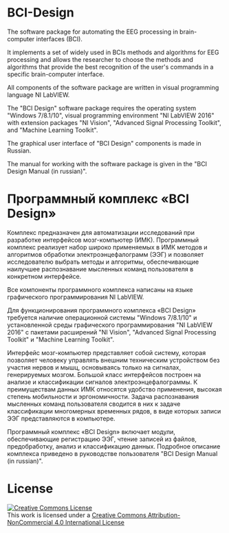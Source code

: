 # BCI-Design
The software package for automating the EEG processing in brain-computer interfaces (BCI).

It implements a set of widely used in BCIs methods and algorithms for EEG processing and allows the researcher to choose the methods and algorithms that provide the best recognition of the user's commands in a specific brain-computer interface. 

All components of the software package are written in visual programming language NI LabVIEW. 

The "BCI Design" software package requires the operating system "Windows 7/8.1/10", visual programming environment "NI LabVIEW 2016" with extension packages "NI Vision", "Advanced Signal Processing Toolkit", and "Machine Learning Toolkit".

The graphical user interface of "BCI Design" components is made in Russian.

The manual for working with the software package is given in the "BCI Design Manual (in russian)".

# Программный комплекс «BCI Design» 
Комплекс предназначен для автоматизации исследований при разработке интерфейсов мозг-компьютер (ИМК). Программный комплекс реализует набор широко применяемых в ИМК методов и алгоритмов обработки электроэнцефалограмм (ЭЭГ) и позволяет исследователю выбрать методы и алгоритмы, обеспечивающие наилучшее распознавание мысленных команд пользователя в конкретном интерфейсе.

Все компоненты программного комплекса написаны на языке графического программирования NI LabVIEW.

Для функционирования программного комплекса «BCI Design» требуется наличие операционной системы "Windows 7/8.1/10" и установленной среды графического программирования "NI LabVIEW 2016" с пакетами расширений "NI Vision", "Advanced Signal Processing Toolkit" и "Machine Learning Toolkit".

Интерфейс мозг-компьютер представляет собой систему, которая позволяет человеку управлять внешним техническим устройством без участия нервов и мышц, основываясь только на сигналах, генерируемых мозгом. Большой класс интерфейсов построен на анализе и классификации сигналов электроэнцефалограммы. К преимуществам данных ИМК относятся удобство применения, высокая степень мобильности и эргономичности. Задача распознавания мысленных команд пользователя сводится в них к задаче классификации многомерных временных рядов, в виде которых записи ЭЭГ представляются в компьютере.

Программный комплекс «BCI Design» включает модули, обеспечивающие регистрацию ЭЭГ, чтение записей из файлов, предобработку, анализ и классификацию данных. Подробное описание комплекса приведено в руководстве пользователя "BCI Design Manual (in russian)".

# License
<a rel="license" href="http://creativecommons.org/licenses/by-nc/4.0/"><img alt="Creative Commons License" style="border-width:0" src="https://i.creativecommons.org/l/by-nc/4.0/88x31.png" /></a><br />This work is licensed under a <a rel="license" href="http://creativecommons.org/licenses/by-nc/4.0/">Creative Commons Attribution-NonCommercial 4.0 International License</a>
